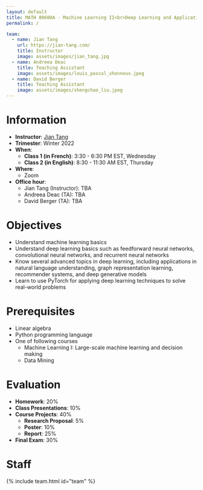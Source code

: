 ```yaml
---
layout: default
title: MATH 80600A - Machine Learning II<br>Deep Learning and Applications
permalink: /

team:
  - name: Jian Tang
    url: https://jian-tang.com/
    title: Instructor
    image: assets/images/jian_tang.jpg
  - name: Andreea Deac
    title: Teaching Assistant
    image: assets/images/louis_pascal_xhonneux.jpeg
  - name: David Berger
    title: Teaching Assistant
    image: assets/images/shengchao_liu.jpeg
---
```



# Information

- **Instructor**: [Jian Tang]
- **Trimester**: Winter 2022
- **When**:
  - **Class 1 (in French)**: 3:30 - 6:30 PM EST, Wednesday 
  - **Class 2 (in English)**: 8:30 - 11:30 AM EST, Thursday
- **Where**:
  - Zoom
- **Office hour**:
  - Jian Tang (Instructor): TBA
  - Andreea Deac (TA): TBA
  - David Berger (TA): TBA

[Jian Tang]: https://jian-tang.com
[Quebecor]: https://www.hec.ca/campus/edifices/cote_sainte_catherine/1er_etage/salles_cours/quebecor.html
[BDC]: https://www.hec.ca/campus/edifices/cote_sainte_catherine/1er_etage/salles_cours/bdc.html

# Objectives

- Understand machine learning basics 
- Understand deep learning basics such as feedforward neural networks, convolutional neural networks, and recurrent neural networks
- Know several advanced topics in deep learning, including applications in natural language understanding, graph representation learning, recommender systems, and deep generative models
- Learn to use PyTorch for applying deep learning techniques to solve real-world problems

# Prerequisites

- Linear algebra
- Python programming language
- One of following courses
  - Machine Learning I: Large-scale machine learning and decision making
  - Data Mining

# Evaluation

- **Homework**: 20%
- **Class Presentations**: 10%
- **Course Projects**: 40%
    - **Research Proposal**: 5%
    - **Poster**: 10%
    - **Report**: 25%
- **Final Exam**: 30%

# Staff

{% include team.html id="team" %}

